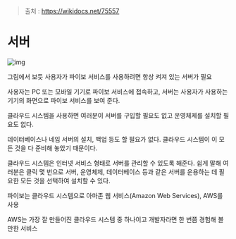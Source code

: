 > 출처 : https://wikidocs.net/75557



# 서버

![img](https://wikidocs.net/images/page/75557/4-03_1.png)

그림에서 보듯 사용자가 파이보 서비스를 사용하려면 항상 켜져 있는 서버가 필요

사용자는 PC 또는 모바일 기기로 파이보 서비스에 접속하고, 서버는 사용자가 사용하는 기기의 화면으로 파이보 서비스를 보여 준다.

클라우드 시스템을 사용하면 여러분이 서버를 구입할 필요도 없고 운영체제를 설치할 필요도 없다.

데이터베이스나 네임 서버의 설치, 백업 등도 할 필요가 없다. 클라우드 시스템이 이 모든 것을 다 준비해 놓았기 때문이다.

클라우드 시스템은 인터넷 서비스 형태로 서버를 관리할 수 있도록 해준다. 쉽게 말해 여러분은 클릭 몇 번으로 서버, 운영체제, 데이터베이스 등과 같은 서버를 운용하는 데 필요한 모든 것을 선택하여 설치할 수 있다.

파이보는 클라우드 시스템으로 아마존 웹 서비스(Amazon Web Services), AWS를 사용

AWS는 가장 잘 만들어진 클라우드 시스템 중 하나이고 개발자라면 한 번쯤 경험해 볼 만한 서비스